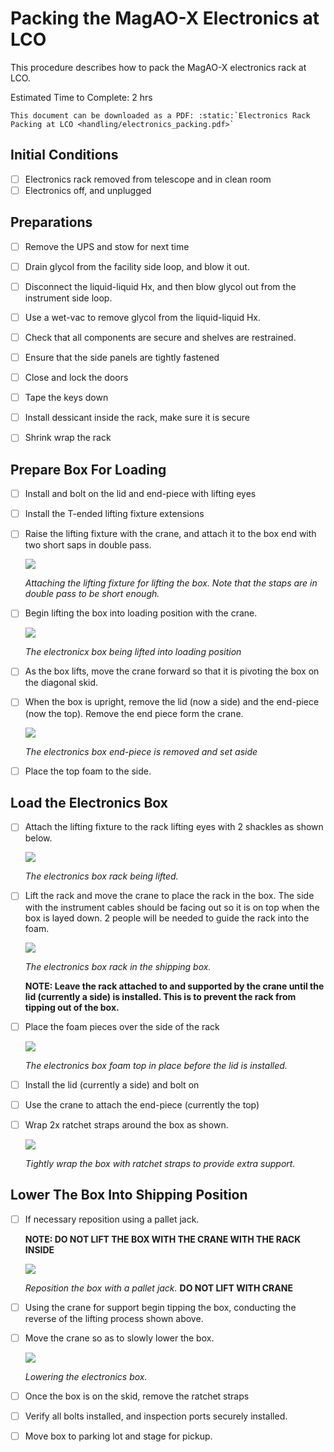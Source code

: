 # Packing the MagAO-X Electronics at LCO

This procedure describes how to pack the MagAO-X electronics rack at LCO.

Estimated Time to Complete:  2 hrs

```eval_rst
This document can be downloaded as a PDF: :static:`Electronics Rack Packing at LCO <handling/electronics_packing.pdf>`
```

## Initial Conditions

- [ ] Electronics rack removed from telescope and in clean room
- [ ] Electronics off, and unplugged

## Preparations

- [ ] Remove the UPS and stow for next time

- [ ] Drain glycol from the facility side loop, and blow it out.

- [ ] Disconnect the liquid-liquid Hx, and then blow glycol out from the instrument side loop.

- [ ] Use a wet-vac to remove glycol from the liquid-liquid Hx.

- [ ] Check that all components are secure and shelves are restrained.

- [ ] Ensure that the side panels are tightly fastened

- [ ] Close and lock the doors

- [ ] Tape the keys down

- [ ] Install dessicant inside the rack, make sure it is secure

- [ ] Shrink wrap the rack

## Prepare Box For Loading

- [ ] Install and bolt on the lid and end-piece with lifting eyes

- [ ] Install the T-ended lifting fixture extensions

- [ ] Raise the lifting fixture with the crane, and attach it to the box end with two short saps in double pass.

   ![ ](figures/ebox_lift_attach.jpg)

   *Attaching the lifting fixture for lifting the box.  Note that the staps are in double pass to be short enough.*


- [ ] Begin lifting the box into loading position with the crane.

    ![ ](figures/ebox_lift.jpg)

    *The electronicx box being lifted into loading position*

- [ ] As the box lifts, move the crane forward so that it is pivoting the box on the diagonal skid.

- [ ] When the box is upright, remove the lid (now a side) and the end-piece (now the top).  Remove the end piece form the crane.

    ![ ](figures/ebox_end.jpg)

    *The electronics box end-piece is removed and set aside*


- [ ] Place the top foam to the side.

## Load the Electronics Box

- [ ] Attach the lifting fixture to the rack lifting eyes with 2 shackles as shown below.

    ![ ](figures/erack_lift.jpg)

    *The electronics box rack being lifted.*

- [ ] Lift the rack and move the crane to place the rack in the box.  The side with the instrument cables should be facing out so it is on top when the box is layed down. 2 people will be needed to guide the rack into the foam.

    ![ ](figures/erack_in_box.jpg)

    *The electronics box rack in the shipping box.*

    **NOTE: Leave the rack attached to and supported by the crane until the lid (currently a side) is installed.  This is to prevent the rack from tipping out of the box.**

- [ ] Place the foam pieces over the side of the rack

    ![ ](figures/erack_foam_top.jpg)

    *The electronics box foam top in place before the lid is installed.*

- [ ] Install the lid (currently a side) and bolt on

- [ ] Use the crane to attach the end-piece (currently the top)

- [ ] Wrap 2x ratchet straps around the box as shown.


    ![ ](figures/ebox_straps.jpg)

    *Tightly wrap the box with ratchet straps to provide extra support.*

## Lower The Box Into Shipping Position

- [ ] If necessary reposition using a pallet jack.

    **NOTE: DO NOT LIFT THE BOX WITH THE CRANE WITH THE RACK INSIDE**

    ![ ](figures/ebox_pallet_jack.jpg)

    *Reposition the box with a pallet jack.* **DO NOT LIFT WITH CRANE**

- [ ] Using the crane for support begin tipping the box, conducting the reverse of the lifting process shown above.

- [ ] Move the crane so as to slowly lower the box.

    ![ ](figures/ebox_lowering.jpg)

    *Lowering the electronics box.*

- [ ] Once the box is on the skid, remove the ratchet straps

- [ ] Verify all bolts installed, and inspection ports securely installed.

- [ ] Move box to parking lot and stage for pickup.


